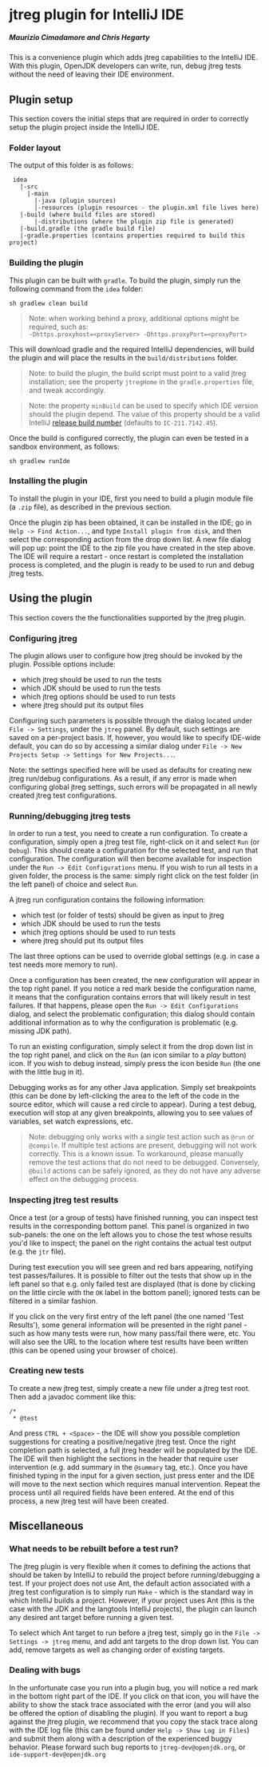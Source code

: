 # jtreg plugin for IntelliJ IDE
##### *Maurizio Cimadamore and Chris Hegarty*

This is a convenience plugin which adds jtreg capabilities to the IntelliJ IDE. With this plugin, OpenJDK developers
can write, run, debug jtreg tests without the need of leaving their IDE environment.

## Plugin setup

This section covers the initial steps that are required in order to correctly setup the plugin project inside the IntelliJ IDE.

### Folder layout

The output of this folder is as follows:

```
 idea
   |-src
     |-main
       |-java (plugin sources)
       |-resources (plugin resources - the plugin.xml file lives here)
   |-build (where build files are stored)
       |-distributions (where the plugin zip file is generated)
   |-build.gradle (the gradle build file)
   |-gradle.properties (contains properties required to build this project)
```

### Building the plugin


This plugin can be built with `gradle`. To build the plugin, simply run the following command from the `idea` folder:

`sh gradlew clean build`

> Note: when working behind a proxy, additional options might be required, such as: \
> `-Dhttps.proxyhost=<proxyServer> -Dhttps.proxyPort=<proxyPort>`

This will download gradle and the required IntelliJ dependencies, will build the plugin and will place the results in the `build/distributions` folder.

> Note: to build the plugin, the build script must point to a valid jtreg installation; see the property `jtregHome` in the `gradle.properties` file, and tweak accordingly.

> Note: the property `minBuild` can be used to specify which IDE version should the plugin depend. The value of this property should be a valid IntelliJ [release build number](https://www.jetbrains.com/intellij-repository/releases/) (defaults to `IC-211.7142.45`).

Once the build is configured correctly, the plugin can even be tested in a sandbox environment, as follows:

`sh gradlew runIde`

### Installing the plugin

To install the plugin in your IDE, first you need to build a plugin module file (a `.zip` file), as described in the previous section.

Once the plugin zip has been obtained, it can be installed in the IDE; go in `Help -> Find Action...`, and type `Install plugin from disk`, and then select the corresponding action from the drop down list. A new file dialog will pop up: point the IDE to the zip file you have created in the step above. The IDE will require a restart - once restart is completed the installation process is completed, and the plugin is ready to be used to run and debug jtreg tests.

## Using the plugin

This section covers the the functionalities supported by the jtreg plugin.

### Configuring jtreg

The plugin allows user to configure how jtreg should be invoked by the plugin. Possible options include:

* which jtreg should be used to run the tests
* which JDK should be used to run the tests
* which jtreg options should be used to run tests
* where jtreg should put its output files

Configuring such parameters is possible through the dialog located under `File -> Settings`, under the `jtreg` panel. By default, such settings are saved on a per-project basis. If, however, you would like to specify IDE-wide default, you can do so by accessing a similar dialog under `File -> New Projects Setup -> Settings for New Projects...`.

Note: the settings specified here will be used as defaults for creating new jtreg run/debug configurations. As a result, if any error is made when configuring global jtreg settings, such errors will be propagated in all newly created jtreg test configurations.

### Running/debugging jtreg tests

In order to run a test, you need to create a run configuration. To create a configuration, simply open a jtreg test file, right-click on it and select `Run` (or `Debug`). This should create a configuration for the selected test, and run that configuration. The configuration will then become available for inspection under the `Run -> Edit Configurations` menu. If you wish to run all tests in a given folder, the process is the same: simply right click on the test folder (in the left panel) of choice and select `Run`.

A jtreg run configuration contains the following information:

* which test (or folder of tests) should be given as input to jtreg
* which JDK should be used to run the tests
* which jtreg options should be used to run tests
* where jtreg should put its output files

The last three options can be used to override global settings (e.g. in case a test needs more memory to run).

Once a configuration has been created, the new configuration will appear in the top right panel. If you notice a red mark beside the configuration name, it means that the configuration contains errors that will likely result in test failures. If that happens, please open the `Run -> Edit Configurations` dialog, and select the problematic configuration; this dialog should contain additional information as to why the configuration is problematic (e.g. missing JDK path).

To run an existing configuration, simply select it from the drop down list in the top right panel, and click on the `Run` (an icon similar to a *play* button) icon. If you wish to debug instead, simply press the icon beside `Run` (the one with the little bug in it).

Debugging works as for any other Java application. Simply set breakpoints (this can be done by left-clicking the area to the left of the code in the source editor, which will cause a red circle to appear). During a test debug, execution will stop at any given breakpoints, allowing you to see values of variables, set watch expressions, etc.

> Note: debugging only works with a _single_ test action such as `@run` or `@compile`. If multiple test actions are present, debugging will not work correctly. This is a known issue. To workaround, please manually remove the test actions that do not need to be debugged. Conversely, `@build` actions can be safely ignored, as they do not have any adverse effect on the debugging process.

### Inspecting jtreg test results

Once a test (or a group of tests) have finished running, you can inspect test results in the corresponding bottom panel. This panel is organized in two sub-panels: the one on the left allows you to chose the test whose results you'd like to inspect; the panel on the right contains the actual test output (e.g. the `jtr` file).

During test execution you will see green and red bars appearing, notifying test passes/failures. It is possible to filter out the tests that show up in the left panel so that e.g. only failed test are displayed (that is done by clicking on the little circle with the `OK` label in the bottom panel); ignored tests can be filtered in a similar fashion.

If you click on the very first entry of the left panel (the one named 'Test Results'), some general information will be presented in the right panel - such as how many tests were run, how many pass/fail there were, etc. You will also see the URL to the location where test results have been written (this can be opened using your browser of choice).

### Creating new tests

To create a new jtreg test, simply create a new file under a jtreg test root. Then add a javadoc comment like this:

```
/*
 * @test
```

And press `CTRL + <Space>` - the IDE will show you possible completion suggestions for creating a positive/negative jtreg test. Once the right completion path is selected, a full jtreg header will be populated by the IDE. The IDE will then highlight the sections in the header that require user intervention (e.g. add summary in the `@summary` tag, etc.). Once you have finished typing in the input for a given section, just press enter and the IDE will move to the next section which requires manual intervention. Repeat the process until all required fields have been entered. At the end of this process, a new jtreg test will have been created.

## Miscellaneous

### What needs to be rebuilt before a test run?

The jtreg plugin is very flexible when it comes to defining the actions that should be taken by IntelliJ to rebuild the project before running/debugging a test. If your project does not use Ant, the default action associated with a jtreg test configuration is to simply run `Make` - which is the standard way in which IntelliJ builds a project. However, if your project uses Ant (this is the case with the JDK and the langtools IntelliJ projects), the plugin can launch any desired ant target before running a given test.

To select which Ant target to run before a jtreg test, simply go in the `File -> Settings -> jtreg` menu, and add ant targets to the drop down list. You can add, remove targets as well as changing order of existing targets.

### Dealing with bugs

In the unfortunate case you run into a plugin bug, you will notice a red mark in the bottom right part of the IDE. If you click on that icon, you will have the ability to show the stack trace associated with the error (and you will also be offered the option of disabling the plugin). If you want to report a bug against the jtreg plugin, we recommend that you copy the stack trace along with the IDE log file (this can be found under `Help -> Show Log in Files`) and submit them along with a description of the experienced buggy behavior. Please forward such bug reports to `jtreg-dev@openjdk.org`, or `ide-support-dev@openjdk.org`
